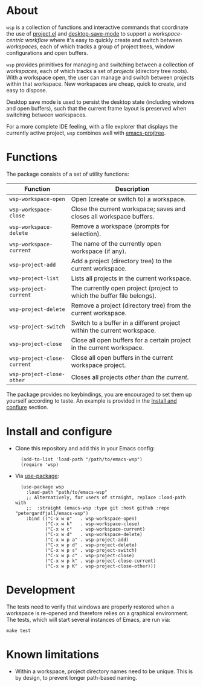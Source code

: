 # About

`wsp` is a collection of functions and interactive commands that coordinate the
use of
[project.el](https://github.com/emacs-mirror/emacs/blob/master/lisp/progmodes/project.el)
and
[desktop-save-mode](https://www.gnu.org/software/emacs/manual/html_node/elisp/Desktop-Save-Mode.html)
to support a _workspace-centric workflow_ where it's easy to quickly create and
switch between _workspaces_, each of which tracks a group of project trees,
window configurations and open buffers.

`wsp` provides primitives for managing and switching between a collection of
_workspaces_, each of which tracks a set of _projects_ (directory tree roots).
With a workspace open, the user can manage and switch between projects within
that workspace. New workspaces are cheap, quick to create, and easy to dispose.

Desktop save mode is used to persist the desktop state (including windows and
open buffers), such that the current frame layout is preserved when switching
between workspaces.

For a more complete IDE feeling, with a file explorer that displays the
currently active project, `wsp` combines well with
[emacs-projtree](https://github.com/petergardfjall/emacs-projtree).

# Functions

The package consists of a set of utility functions:

| Function                    | Description                                                             |
| --------------------------- | ----------------------------------------------------------------------- |
| `wsp-workspace-open`        | Open (create or switch to) a workspace.                                 |
| `wsp-workspace-close`       | Close the current workspace; saves and closes all workspace buffers.    |
| `wsp-workspace-delete`      | Remove a workspace (prompts for selection).                             |
| `wsp-workspace-current`     | The name of the currently open workspace (if any).                      |
| `wsp-project-add`           | Add a project (directory tree) to the current workspace.                |
| `wsp-project-list`          | Lists all projects in the current workspace.                            |
| `wsp-project-current`       | The currently open project (project to which the buffer file belongs).  |
| `wsp-project-delete`        | Remove a project (directory tree) from the current workspace.           |
| `wsp-project-switch`        | Switch to a buffer in a different project within the current workspace. |
| `wsp-project-close`         | Close all open buffers for a certain project in the current workspace.  |
| `wsp-project-close-current` | Close all open buffers in the current workspace project.                |
| `wsp-project-close-other`   | Closes all projects _other than the current_.                           |

The package provides no keybindings, you are encouraged to set them up yourself
according to taste. An example is provided in the
[Install and confiure](#install-and-configure) section.

# Install and configure

- Clone this repository and add this in your Emacs config:

        (add-to-list 'load-path "/path/to/emacs-wsp")
        (require 'wsp)

- Via [use-package](https://github.com/jwiegley/use-package):

        (use-package wsp
          :load-path "path/to/emacs-wsp"
          ;; Alternatively, for users of straight, replace :load-path with
          ;;  :straight (emacs-wsp :type git :host github :repo "petergardfjall/emacs-wsp")
          :bind (("C-x w o"   . wsp-workspace-open)
                 ("C-x w k"   . wsp-workspace-close)
                 ("C-x w c"   . wsp-workspace-current)
                 ("C-x w d"   . wsp-workspace-delete)
                 ("C-x w p a" . wsp-project-add)
                 ("C-x w p d" . wsp-project-delete)
                 ("C-x w p s" . wsp-project-switch)
                 ("C-x w p c" . wsp-project-close)
                 ("C-x w p k" . wsp-project-close-current)
                 ("C-x w p K" . wsp-project-close-other)))

# Development

The tests need to verify that windows are properly restored when a workspace is
re-opened and therefore relies on a graphical environment. The tests, which will
start several instances of Emacs, are run via:

    make test

# Known limitations

- Within a workspace, project directory names need to be unique. This is by
  design, to prevent longer path-based naming.
